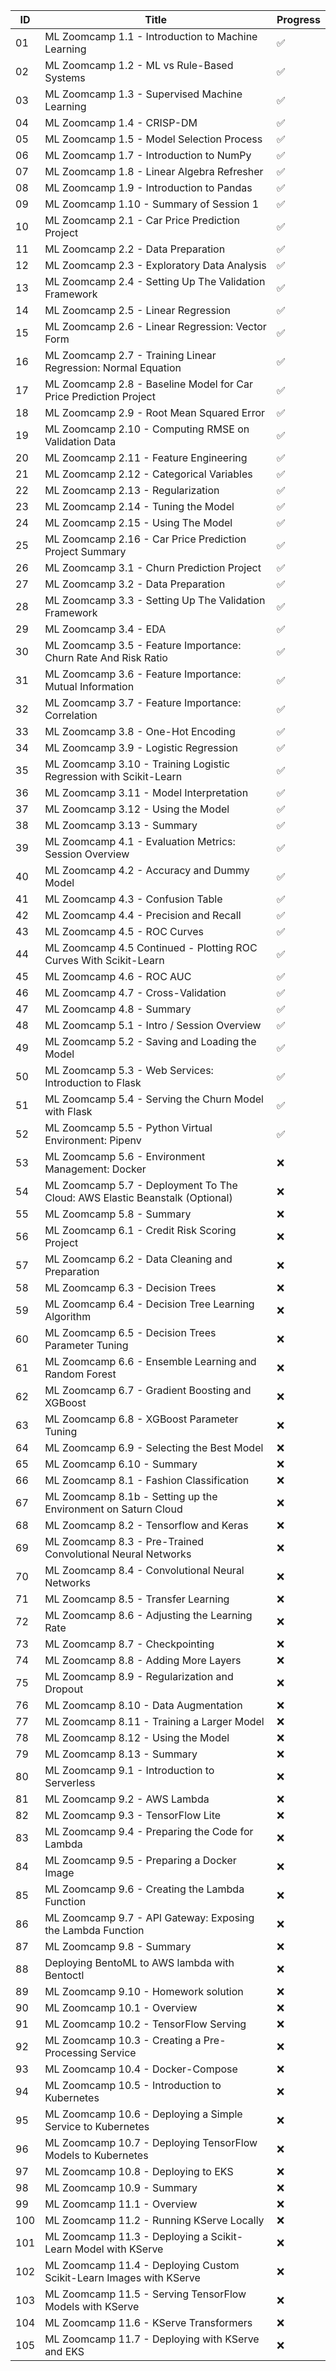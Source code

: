 | ID  | Title                                                                       | Progress           |
|-----|-----------------------------------------------------------------------------|--------------------|
| 01  | ML Zoomcamp 1.1 - Introduction to Machine Learning                          | :white_check_mark: |
| 02  | ML Zoomcamp 1.2 - ML vs Rule-Based Systems                                  | :white_check_mark: |
| 03  | ML Zoomcamp 1.3 - Supervised Machine Learning                               | :white_check_mark: |
| 04  | ML Zoomcamp 1.4 - CRISP-DM                                                  | :white_check_mark: |
| 05  | ML Zoomcamp 1.5 - Model Selection Process                                   | :white_check_mark: |
| 06  | ML Zoomcamp 1.7 - Introduction to NumPy                                     | :white_check_mark: |
| 07  | ML Zoomcamp 1.8 - Linear Algebra Refresher                                  | :white_check_mark: |
| 08  | ML Zoomcamp 1.9 - Introduction to Pandas                                    | :white_check_mark: |
| 09  | ML Zoomcamp 1.10 - Summary of Session 1                                     | :white_check_mark: |
| 10  | ML Zoomcamp 2.1 - Car Price Prediction Project                              | :white_check_mark: |
| 11  | ML Zoomcamp 2.2 - Data Preparation                                          | :white_check_mark: |
| 12  | ML Zoomcamp 2.3 - Exploratory Data Analysis                                 | :white_check_mark: |
| 13  | ML Zoomcamp 2.4 - Setting Up The Validation Framework                       | :white_check_mark: |
| 14  | ML Zoomcamp 2.5 - Linear Regression                                         | :white_check_mark: |
| 15  | ML Zoomcamp 2.6 - Linear Regression: Vector Form                            | :white_check_mark: |
| 16  | ML Zoomcamp 2.7 - Training Linear Regression: Normal Equation               | :white_check_mark: |
| 17  | ML Zoomcamp 2.8 - Baseline Model for Car Price Prediction Project           | :white_check_mark: |
| 18  | ML Zoomcamp 2.9 - Root Mean Squared Error                                   | :white_check_mark: |
| 19  | ML Zoomcamp 2.10 - Computing RMSE on Validation Data                        | :white_check_mark: |
| 20  | ML Zoomcamp 2.11 - Feature Engineering                                      | :white_check_mark: |
| 21  | ML Zoomcamp 2.12 - Categorical Variables                                    | :white_check_mark: |
| 22  | ML Zoomcamp 2.13 - Regularization                                           | :white_check_mark: |
| 23  | ML Zoomcamp 2.14 - Tuning the Model                                         | :white_check_mark: |
| 24  | ML Zoomcamp 2.15 - Using The Model                                          | :white_check_mark: |
| 25  | ML Zoomcamp 2.16 - Car Price Prediction Project Summary                     | :white_check_mark: |
| 26  | ML Zoomcamp 3.1 - Churn Prediction Project                                  | :white_check_mark: |
| 27  | ML Zoomcamp 3.2 - Data Preparation                                          | :white_check_mark: |
| 28  | ML Zoomcamp 3.3 - Setting Up The Validation Framework                       | :white_check_mark: |
| 29  | ML Zoomcamp 3.4 - EDA                                                       | :white_check_mark: |
| 30  | ML Zoomcamp 3.5 - Feature Importance: Churn Rate And Risk Ratio             | :white_check_mark: |
| 31  | ML Zoomcamp 3.6 - Feature Importance: Mutual Information                    | :white_check_mark: |
| 32  | ML Zoomcamp 3.7 - Feature Importance: Correlation                           | :white_check_mark: |
| 33  | ML Zoomcamp 3.8 - One-Hot Encoding                                          | :white_check_mark: |
| 34  | ML Zoomcamp 3.9 - Logistic Regression                                       | :white_check_mark: |
| 35  | ML Zoomcamp 3.10 - Training Logistic Regression with Scikit-Learn           | :white_check_mark: |
| 36  | ML Zoomcamp 3.11 - Model Interpretation                                     | :white_check_mark: |
| 37  | ML Zoomcamp 3.12 - Using the Model                                          | :white_check_mark: |
| 38  | ML Zoomcamp 3.13 - Summary                                                  | :white_check_mark: |
| 39  | ML Zoomcamp 4.1 - Evaluation Metrics: Session Overview                      | :white_check_mark: |
| 40  | ML Zoomcamp 4.2 - Accuracy and Dummy Model                                  | :white_check_mark: |
| 41  | ML Zoomcamp 4.3 - Confusion Table                                           | :white_check_mark: |
| 42  | ML Zoomcamp 4.4 - Precision and Recall                                      | :white_check_mark: |
| 43  | ML Zoomcamp 4.5 - ROC Curves                                                | :white_check_mark: |
| 44  | ML Zoomcamp 4.5 Continued - Plotting ROC Curves With Scikit-Learn           | :white_check_mark: |
| 45  | ML Zoomcamp 4.6 - ROC AUC                                                   | :white_check_mark: |
| 46  | ML Zoomcamp 4.7 - Cross-Validation                                          | :white_check_mark: |
| 47  | ML Zoomcamp 4.8 - Summary                                                   | :white_check_mark: |
| 48  | ML Zoomcamp 5.1 - Intro / Session Overview                                  | :white_check_mark: |
| 49  | ML Zoomcamp 5.2 - Saving and Loading the Model                              | :white_check_mark: |
| 50  | ML Zoomcamp 5.3 - Web Services: Introduction to Flask                       | :white_check_mark: |
| 51  | ML Zoomcamp 5.4 - Serving the Churn Model with Flask                        | :white_check_mark: |
| 52  | ML Zoomcamp 5.5 - Python Virtual Environment: Pipenv                        | :white_check_mark: |
| 53  | ML Zoomcamp 5.6 - Environment Management: Docker                            | :x:                |
| 54  | ML Zoomcamp 5.7 - Deployment To The Cloud: AWS Elastic Beanstalk (Optional) | :x:                |
| 55  | ML Zoomcamp 5.8 - Summary                                                   | :x:                |
| 56  | ML Zoomcamp 6.1 - Credit Risk Scoring Project                               | :x:                |
| 57  | ML Zoomcamp 6.2 - Data Cleaning and Preparation                             | :x:                |
| 58  | ML Zoomcamp 6.3 - Decision Trees                                            | :x:                |
| 59  | ML Zoomcamp 6.4 - Decision Tree Learning Algorithm                          | :x:                |
| 60  | ML Zoomcamp 6.5 - Decision Trees Parameter Tuning                           | :x:                |
| 61  | ML Zoomcamp 6.6 - Ensemble Learning and Random Forest                       | :x:                |
| 62  | ML Zoomcamp 6.7 - Gradient Boosting and XGBoost                             | :x:                |
| 63  | ML Zoomcamp 6.8 - XGBoost Parameter Tuning                                  | :x:                |
| 64  | ML Zoomcamp 6.9 - Selecting the Best Model                                  | :x:                |
| 65  | ML Zoomcamp 6.10 - Summary                                                  | :x:                |
| 66  | ML Zoomcamp 8.1 - Fashion Classification                                    | :x:                |
| 67  | ML Zoomcamp 8.1b - Setting up the Environment on Saturn Cloud               | :x:                |
| 68  | ML Zoomcamp 8.2 - Tensorflow and Keras                                      | :x:                |
| 69  | ML Zoomcamp 8.3 - Pre-Trained Convolutional Neural Networks                 | :x:                |
| 70  | ML Zoomcamp 8.4 - Convolutional Neural Networks                             | :x:                |
| 71  | ML Zoomcamp 8.5 - Transfer Learning                                         | :x:                |
| 72  | ML Zoomcamp 8.6 - Adjusting the Learning Rate                               | :x:                |
| 73  | ML Zoomcamp 8.7 - Checkpointing                                             | :x:                |
| 74  | ML Zoomcamp 8.8 - Adding More Layers                                        | :x:                |
| 75  | ML Zoomcamp 8.9 - Regularization and Dropout                                | :x:                |
| 76  | ML Zoomcamp 8.10 - Data Augmentation                                        | :x:                |
| 77  | ML Zoomcamp 8.11 - Training a Larger Model                                  | :x:                |
| 78  | ML Zoomcamp 8.12 - Using the Model                                          | :x:                |
| 79  | ML Zoomcamp 8.13 - Summary                                                  | :x:                |
| 80  | ML Zoomcamp 9.1 - Introduction to Serverless                                | :x:                |
| 81  | ML Zoomcamp 9.2 - AWS Lambda                                                | :x:                |
| 82  | ML Zoomcamp 9.3 - TensorFlow Lite                                           | :x:                |
| 83  | ML Zoomcamp 9.4 - Preparing the Code for Lambda                             | :x:                |
| 84  | ML Zoomcamp 9.5 - Preparing a Docker Image                                  | :x:                |
| 85  | ML Zoomcamp 9.6 - Creating the Lambda Function                              | :x:                |
| 86  | ML Zoomcamp 9.7 - API Gateway: Exposing the Lambda Function                 | :x:                |
| 87  | ML Zoomcamp 9.8 - Summary                                                   | :x:                |
| 88  | Deploying BentoML to AWS lambda with Bentoctl                               | :x:                |
| 89  | ML Zoomcamp 9.10 - Homework solution                                        | :x:                |
| 90  | ML Zoomcamp 10.1 - Overview                                                 | :x:                |
| 91  | ML Zoomcamp 10.2 - TensorFlow Serving                                       | :x:                |
| 92  | ML Zoomcamp 10.3 - Creating a Pre-Processing Service                        | :x:                |
| 93  | ML Zoomcamp 10.4 - Docker-Compose                                           | :x:                |
| 94  | ML Zoomcamp 10.5 - Introduction to Kubernetes                               | :x:                |
| 95  | ML Zoomcamp 10.6 - Deploying a Simple Service to Kubernetes                 | :x:                |
| 96  | ML Zoomcamp 10.7 - Deploying TensorFlow Models to Kubernetes                | :x:                |
| 97  | ML Zoomcamp 10.8 - Deploying to EKS                                         | :x:                |
| 98  | ML Zoomcamp 10.9 - Summary                                                  | :x:                |
| 99  | ML Zoomcamp 11.1 - Overview                                                 | :x:                |
| 100 | ML Zoomcamp 11.2 - Running KServe Locally                                   | :x:                |
| 101 | ML Zoomcamp 11.3 - Deploying a Scikit-Learn Model with KServe               | :x:                |
| 102 | ML Zoomcamp 11.4 - Deploying Custom Scikit-Learn Images with KServe         | :x:                |
| 103 | ML Zoomcamp 11.5 - Serving TensorFlow Models with KServe                    | :x:                |
| 104 | ML Zoomcamp 11.6 - KServe Transformers                                      | :x:                |
| 105 | ML Zoomcamp 11.7 - Deploying with KServe and EKS                            | :x:                |
